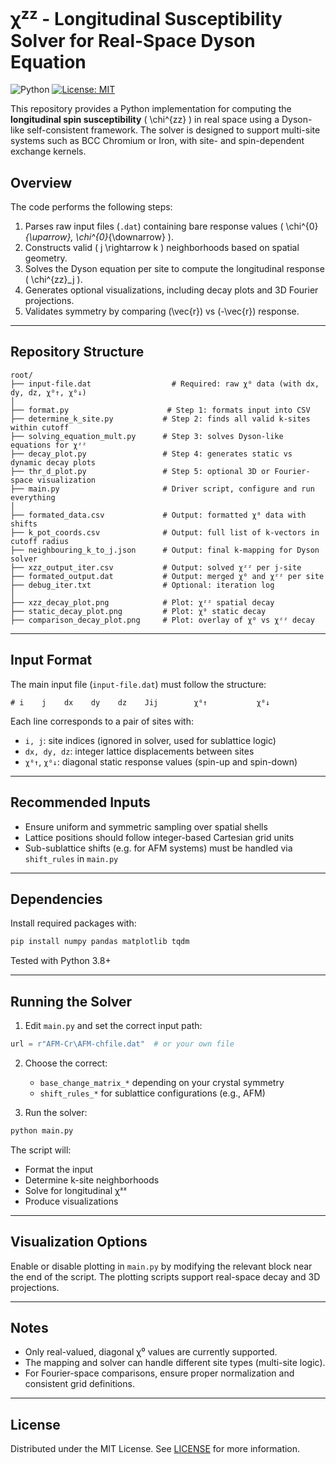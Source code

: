 # χ<sup>zz</sup> - Longitudinal Susceptibility Solver for Real-Space Dyson Equation

![Python](https://img.shields.io/badge/python-3.8+-blue.svg)
[![License: MIT](https://img.shields.io/badge/License-MIT-yellow.svg)](https://opensource.org/licenses/MIT)

This repository provides a Python implementation for computing the **longitudinal spin susceptibility** \( \chi^{zz} \) in real space using a Dyson-like self-consistent framework. The solver is designed to support multi-site systems such as BCC Chromium or Iron, with site- and spin-dependent exchange kernels.

## Overview

The code performs the following steps:

1. Parses raw input files (`.dat`) containing bare response values \( \chi^{0}_{\uparrow}, \chi^{0}_{\downarrow} \).
2. Constructs valid \( j \rightarrow k \) neighborhoods based on spatial geometry.
3. Solves the Dyson equation per site to compute the longitudinal response \( \chi^{zz}_j \).
4. Generates optional visualizations, including decay plots and 3D Fourier projections.
5. Validates symmetry by comparing \(\vec{r}\) vs \(-\vec{r}\) response.

---

## Repository Structure

```text
root/
├── input-file.dat                  # Required: raw χ⁰ data (with dx, dy, dz, χ⁰↑, χ⁰↓)
│
├── format.py                      # Step 1: formats input into CSV
├── determine_k_site.py           # Step 2: finds all valid k-sites within cutoff
├── solving_equation_mult.py      # Step 3: solves Dyson-like equations for χᶻᶻ
├── decay_plot.py                 # Step 4: generates static vs dynamic decay plots
├── thr_d_plot.py                 # Step 5: optional 3D or Fourier-space visualization
├── main.py                       # Driver script, configure and run everything
│
├── formated_data.csv             # Output: formatted χ⁰ data with shifts
├── k_pot_coords.csv              # Output: full list of k-vectors in cutoff radius
├── neighbouring_k_to_j.json      # Output: final k-mapping for Dyson solver
├── xzz_output_iter.csv           # Output: solved χᶻᶻ per j-site
├── formated_output.dat           # Output: merged χ⁰ and χᶻᶻ per site
├── debug_iter.txt                # Optional: iteration log
│
├── xzz_decay_plot.png            # Plot: χᶻᶻ spatial decay
├── static_decay_plot.png         # Plot: χ⁰ static decay
├── comparison_decay_plot.png     # Plot: overlay of χ⁰ vs χᶻᶻ decay
````

---

## Input Format

The main input file (`input-file.dat`) must follow the structure:

```
# i    j    dx    dy    dz    Jij        χ⁰↑           χ⁰↓
```

Each line corresponds to a pair of sites with:

* `i, j`: site indices (ignored in solver, used for sublattice logic)
* `dx, dy, dz`: integer lattice displacements between sites
* `χ⁰↑`, `χ⁰↓`: diagonal static response values (spin-up and spin-down)

---

## Recommended Inputs

* Ensure uniform and symmetric sampling over spatial shells
* Lattice positions should follow integer-based Cartesian grid units
* Sub-sublattice shifts (e.g. for AFM systems) must be handled via `shift_rules` in `main.py`

---

## Dependencies

Install required packages with:

```bash
pip install numpy pandas matplotlib tqdm
```

Tested with Python 3.8+

---

## Running the Solver

1. Edit `main.py` and set the correct input path:

```python
url = r"AFM-Cr\AFM-chfile.dat"  # or your own file
```

2. Choose the correct:

   * `base_change_matrix_*` depending on your crystal symmetry
   * `shift_rules_*` for sublattice configurations (e.g., AFM)

3. Run the solver:

```bash
python main.py
```

The script will:

* Format the input
* Determine k-site neighborhoods
* Solve for longitudinal χᶻᶻ
* Produce visualizations

---

## Visualization Options

Enable or disable plotting in `main.py` by modifying the relevant block near the end of the script. The plotting scripts support real-space decay and 3D projections.

---

## Notes

* Only real-valued, diagonal χ⁰ values are currently supported.
* The mapping and solver can handle different site types (multi-site logic).
* For Fourier-space comparisons, ensure proper normalization and consistent grid definitions.

---

## License

Distributed under the MIT License. See [LICENSE](LICENSE) for more information.

